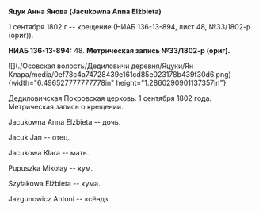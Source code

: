 **Яцук Анна Янова (Jacukowna Anna Elżbieta)**

1 сентября 1802 г -- крещение (НИАБ 136-13-894, лист 48, №33/1802-р
(ориг)).

**НИАБ 136-13-894:** 48. **Метрическая запись №33/1802-р (ориг).**

![](./Осовская волость/Дедиловичи деревня/Яцуки/Ян Клара/media/0ef78c4a74728439e161cd85e023178b439f30d6.png){width="6.496527777777778in"
height="1.2860290901137357in"}

Дедиловичская Покровская церковь. 1 сентября 1802 года. Метрическая
запись о крещении.

Jacukowna Anna Elżbieta -- дочь.

Jacuk Jan -- отец.

Jacukowa Kłara -- мать.

Pupuszka Mikołay -- кум.

Szyłakowa Elżbieta -- кума.

Jazgunowicz Antoni -- ксёндз.
